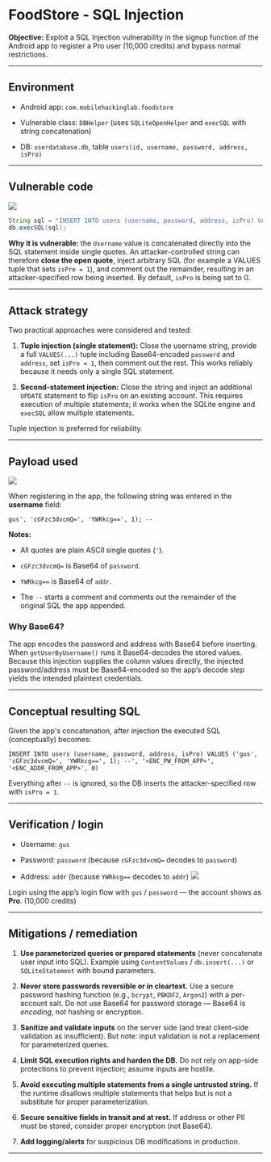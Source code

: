 # FoodStore - SQL Injection

**Objective:** Exploit a SQL Injection vulnerability in the signup function of the Android app to register a Pro user (10,000 credits) and bypass normal restrictions.

---

## Environment

- Android app: `com.mobilehackinglab.foodstore`
    
- Vulnerable class: `DBHelper` (uses `SQLiteOpenHelper` and `execSQL` with string concatenation)
    
- DB: `userdatabase.db`, table `users(id, username, password, address, isPro)`
    

---

## Vulnerable code 
![](../../47f2487de127e6e14c96601d0d90f1f5.png)

```java
String sql = "INSERT INTO users (username, password, address, isPro) VALUES ('" + Username + "', '" + encodedPassword + "', '" + encodedAddress + "', 0)";
db.execSQL(sql);
```

**Why it is vulnerable:** the `Username` value is concatenated directly into the SQL statement inside single quotes. An attacker-controlled string can therefore **close the open quote**, inject arbitrary SQL (for example a VALUES tuple that sets `isPro = 1`), and comment out the remainder, resulting in an attacker-specified row being inserted. By default, `isPro` is being set to 0.

---

## Attack strategy

Two practical approaches were considered and tested:

1. **Tuple injection (single statement):** Close the username string, provide a full `VALUES(...)` tuple including Base64-encoded `password` and `address`, set `isPro = 1`, then comment out the rest. This works reliably because it needs only a single SQL statement.
    
2. **Second-statement injection:** Close the string and inject an additional `UPDATE` statement to flip `isPro` on an existing account. This requires execution of multiple statements; it works when the SQLite engine and `execSQL` allow multiple statements.
    

Tuple injection is preferred for reliability.

---

## Payload used 
![](../../d470c7f50bed521cdabed33553b30c1b.png)

When registering in the app, the following string was entered in the **username** field:

```
gus', 'cGFzc3dvcmQ=', 'YWRkcg==', 1); --
```

**Notes:**

- All quotes are plain ASCII single quotes (`'`).
    
- `cGFzc3dvcmQ=` is Base64 of `password`.
    
- `YWRkcg==` is Base64 of `addr`.
    
- The `--` starts a comment and comments out the remainder of the original SQL the app appended.
    

### Why Base64?

The app encodes the password and address with Base64 before inserting. When `getUserByUsername()` runs it Base64-decodes the stored values. Because this injection supplies the column values directly, the injected password/address must be Base64-encoded so the app’s decode step yields the intended plaintext credentials.

---

## Conceptual resulting SQL

Given the app's concatenation, after injection the executed SQL (conceptually) becomes:

```
INSERT INTO users (username, password, address, isPro) VALUES ('gus', 'cGFzc3dvcmQ=', 'YWRkcg==', 1); --', '<ENC_PW_FROM_APP>', '<ENC_ADDR_FROM_APP>', 0)
```

Everything after `--` is ignored, so the DB inserts the attacker-specified row with `isPro = 1`.

---

## Verification / login

- Username: `gus`
    
- Password: `password` (because `cGFzc3dvcmQ=` decodes to `password`)
    
- Address: `addr` (because `YWRkcg==` decodes to `addr`)
![](../../7025966d3e4aa8414d51267989d121d2.png)

Login using the app’s login flow with `gus` / `password` — the account shows as **Pro**. (10,000 credits)

---

## Mitigations / remediation

1. **Use parameterized queries or prepared statements** (never concatenate user input into SQL). Example using `ContentValues` / `db.insert(...)` or `SQLiteStatement` with bound parameters.
    
2. **Never store passwords reversible or in cleartext.** Use a secure password hashing function (e.g., `bcrypt`, `PBKDF2`, `Argon2`) with a per-account salt. Do not use Base64 for password storage — Base64 is _encoding_, not hashing or encryption.
    
3. **Sanitize and validate inputs** on the server side (and treat client-side validation as insufficient). But note: input validation is not a replacement for parameterized queries.
    
4. **Limit SQL execution rights and harden the DB.** Do not rely on app-side protections to prevent injection; assume inputs are hostile.
    
5. **Avoid executing multiple statements from a single untrusted string.** If the runtime disallows multiple statements that helps but is not a substitute for proper parameterization.
    
6. **Secure sensitive fields in transit and at rest.** If address or other PII must be stored, consider proper encryption (not Base64).
    
7. **Add logging/alerts** for suspicious DB modifications in production.
    

---
